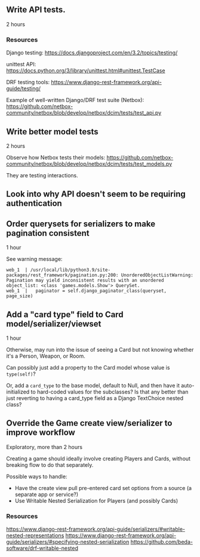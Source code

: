 ## Write API tests.

2 hours


### Resources

Django testing: https://docs.djangoproject.com/en/3.2/topics/testing/

unittest API: https://docs.python.org/3/library/unittest.html#unittest.TestCase

DRF testing tools: https://www.django-rest-framework.org/api-guide/testing/

Example of well-written Django/DRF test suite (Netbox): https://github.com/netbox-community/netbox/blob/develop/netbox/dcim/tests/test_api.py


## Write better model tests

2 hours

Observe how Netbox tests their models: https://github.com/netbox-community/netbox/blob/develop/netbox/dcim/tests/test_models.py

They are testing interactions.


## Look into why API doesn't seem to be requiring authentication


## Order querysets for serializers to make pagination consistent

1 hour

See warning message:

```
web_1  | /usr/local/lib/python3.9/site-packages/rest_framework/pagination.py:200: UnorderedObjectListWarning: Pagination may yield inconsistent results with an unordered object_list: <class 'games.models.Show'> QuerySet.
web_1  |   paginator = self.django_paginator_class(queryset, page_size)
```


## Add a "card type" field to Card model/serializer/viewset

1 hour

Otherwise, may run into the issue of seeing a Card but not knowing whether it's
a Person, Weapon, or Room.

Can possibly just add a property to the Card model whose value is `type(self)`?

Or, add a `card_type` to the base model, default to Null, and then have it
auto-initialized to hard-coded values for the subclasses?  Is that any better
than just reverting to having a card_type field as a Django TextChoice nested
class?


## Override the Game create view/serializer to improve workflow

Exploratory, more than 2 hours

Creating a game should ideally involve creating Players and Cards, without
breaking flow to do that separately.

Possible ways to handle:
- Have the create view pull pre-entered card set options from a source (a separate app or service?)
- Use Writable Nested Serialization for Players (and possibly Cards)

### Resources

https://www.django-rest-framework.org/api-guide/serializers/#writable-nested-representations
https://www.django-rest-framework.org/api-guide/serializers/#specifying-nested-serialization
https://github.com/beda-software/drf-writable-nested
